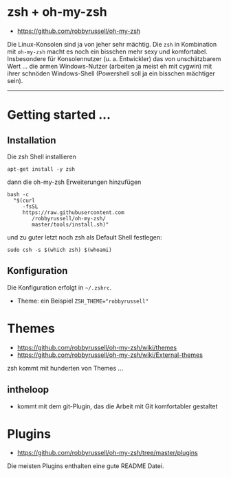 # zsh + oh-my-zsh
* https://github.com/robbyrussell/oh-my-zsh

Die Linux-Konsolen sind ja von jeher sehr mächtig. Die ``zsh`` in Kombination mit ``oh-my-zsh`` macht es noch ein bisschen mehr sexy und komfortabel. Insbesondere für Konsolennutzer (u. a. Entwickler) das von unschätzbarem Wert ... die armen Windows-Nutzer (arbeiten ja meist eh mit cygwin) mit ihrer schnöden Windows-Shell (Powershell soll ja ein bisschen mächtiger sein). 

---

# Getting started ...
## Installation
Die zsh Shell installieren

    apt-get install -y zsh
    
dann die oh-my-zsh Erweiterungen hinzufügen

    bash -c
      "$(curl 
         -fsSL
         https://raw.githubusercontent.com
            /robbyrussell/oh-my-zsh/
            master/tools/install.sh)"

und zu guter letzt noch zsh als Default Shell festlegen:

    sudo csh -s $(which zsh) $(whoami)
      
## Konfiguration
Die Konfiguration erfolgt in ``~/.zshrc``.

* Theme: ein Beispiel ``ZSH_THEME="robbyrussell"``

# Themes
* https://github.com/robbyrussell/oh-my-zsh/wiki/themes
* https://github.com/robbyrussell/oh-my-zsh/wiki/External-themes

zsh kommt mit hunderten von Themes ...

## intheloop
* kommt mit dem git-Plugin, das die Arbeit mit Git komfortabler gestaltet

# Plugins
* https://github.com/robbyrussell/oh-my-zsh/tree/master/plugins

Die meisten Plugins enthalten eine gute README Datei.

